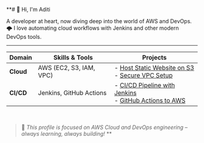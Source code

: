 **# 👋 Hi, I'm Aditi

A developer at heart, now diving deep into the world of AWS and DevOps.  
🌩️ I love automating cloud workflows with Jenkins and other modern DevOps tools.

---

| Domain       | Skills & Tools                     | Projects                                                  |
|--------------|----------------------------------|-----------------------------------------------------------|
| **Cloud**    | AWS (EC2, S3, IAM, VPC)          | - [Host Static Website on S3](#) <br> - [Secure VPC Setup](#)    |
| **CI/CD**    | Jenkins, GitHub Actions           | - [CI/CD Pipeline with Jenkins](#) <br> - [GitHub Actions to AWS](#) |

<br>

> 🚧 *This profile is focused on AWS Cloud and DevOps engineering – always learning, always building!*
**
